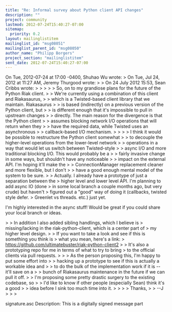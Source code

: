 ```yaml
---
title: "Re: Informal survey about Python client API changes"
description: ""
project: community
lastmod: 2012-07-24T15:40:27-07:00
sitemap:
  priority: 0.2
layout: mailinglistitem
mailinglist_id: "msg08051"
mailinglist_parent_id: "msg08050"
author_name: "Philipp Borgers"
project_section: "mailinglistitem"
sent_date: 2012-07-24T15:40:27-07:00
---
```



On Tue, 2012-07-24 at 17:00 -0400, Shuhao Wu wrote:
&gt; On Tue, Jul 24, 2012 at 11:27 AM, Jeremy Thurgood  wrote:
&gt; &gt; On 24 July 2012 15:53, Sean Cribbs  wrote:
&gt; 
&gt; &gt;
&gt; &gt; So, on to my grandiose plans for the future of the Python Riak client.
&gt; &gt; We're currently using a combination of this client and Riakasaurus,
&gt; &gt; which is a Twisted-based client library that we maintain. Riakasaurus
&gt; &gt; is based (indirectly) on a previous version of the Python client, but
&gt; &gt; is different enough that it's impossible to pull in upstream changes
&gt; &gt; directly. The main reason for the divergence is that the Python client
&gt; &gt; assumes blocking network I/O operations that will return when they
&gt; &gt; have the required data, while Twisted uses an asynchronous
&gt; &gt; callback-based I/O mechanism.
&gt; &gt;
&gt; &gt; I think it would be possible to restructure the Python client somewhat
&gt; &gt; to decouple the higher-level operations from the lower-level network
&gt; &gt; operations in a way that would let us switch between Twisted-style
&gt; &gt; async I/O and more traditional blocking I/O. This would probably be a
&gt; &gt; fairly invasive change in some ways, but shouldn't have any noticeable
&gt; &gt; impact on the external API. I'm hoping it'll make the
&gt; &gt; ConnectionManager replacement cleaner and more flexible, but I don't
&gt; &gt; have a good enough mental model of the system to be sure.
&gt; 
&gt; Actually. I already have a prototype of just a separation between the
&gt; higher level and lower level API. I'm planning to add async IO (done
&gt; in some local branch a couple months ago, but very crude) but haven't
&gt; figured out a "good" way of doing it (callbacks, twisted style defer.
&gt; Greenlet vs threads. etc.) just yet.

I'm highly interested in the async stuff! Would be great if you could
share your local branch or ideas.

&gt; 
&gt; In addition I also added sibling handlings, which I believe is
&gt; missing/lacking in the riak-python-client, which is a center part of
&gt; my higher level design.
&gt; 
&gt; If you want to take a look and see if this is something you think is
&gt; what you mean, here's a link:
&gt; https://github.com/ultimatebuster/riak-python-client2
&gt; 
&gt; It's also a prototyping repo for me in terms of what to try to bring
&gt; to the official clients via pull requests.
&gt; 
&gt; &gt; As the person proposing this, I'm happy to put some effort into
&gt; &gt; hacking up a prototype to see if this is actually a workable idea and
&gt; &gt; to do the bulk of the implementation work if it is -- it'll save on a
&gt; &gt; bunch of Riakasaurus maintenance in the future if we can pull it off.
&gt; &gt; I'm proposing some pretty drastic surgery to the existing codebase, so
&gt; &gt; I'd like to know if other people (especially Sean) think it's a good
&gt; &gt; idea before I sink too much time into it.
&gt; &gt;
&gt; &gt; Thanks,
&gt; &gt; --J
&gt; &gt;
&gt; 

signature.asc
Description: This is a digitally signed message part
